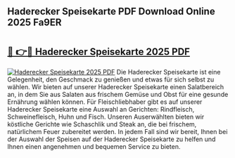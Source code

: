 ## Haderecker Speisekarte PDF Download Online 2025 Fa9ER

# <h2><a href="http://gcdo4it.nevu.top/?p=Haderecker+Speisekarte">🔗 👉🔴 Haderecker Speisekarte 2025 PDF</a></h2>

[![Haderecker Speisekarte 2025 PDF](https://i.imgur.com/dBaPXMq.png)](http://gcdo4it.nevu.top/?p=Haderecker+Speisekarte)
Die Haderecker Speisekarte ist eine Gelegenheit, den Geschmack zu genießen und etwas für sich selbst zu wählen. Wir bieten auf unserer Haderecker Speisekarte einen Salatbereich an, in dem Sie aus Salaten aus frischem Gemüse und Obst für eine gesunde Ernährung wählen können. Für Fleischliebhaber gibt es auf unserer Haderecker Speisekarte eine Auswahl an Gerichten: Rindfleisch, Schweinefleisch, Huhn und Fisch. Unseren Auserwählten bieten wir köstliche Gerichte wie Schaschlik und Steak an, die bei frischem, natürlichem Feuer zubereitet werden. In jedem Fall sind wir bereit, Ihnen bei der Auswahl der Speisen auf der Haderecker Speisekarte zu helfen und Ihnen einen angenehmen und bequemen Service zu bieten.
